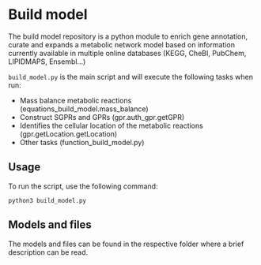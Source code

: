 # Build model

The build model repository is a python module to enrich gene annotation, curate and expands a metabolic network model based on information currently available in multiple online databases (KEGG, CheBI, PubChem, LIPIDMAPS, Ensembl...)

```build_model.py``` is the main script and will execute the following tasks when run:
- Mass balance metabolic reactions (equations_build_model.mass_balance)
- Construct SGPRs and GPRs (gpr.auth_gpr.getGPR)
- Identifies the cellular location of the metabolic reactions (gpr.getLocation.getLocation)
- Other tasks (function_build_model.py)

## Usage

To run the script, use the following command:

```
python3 build_model.py
```

## Models and files

The models and files can be found in the respective folder where a brief description can be read.
